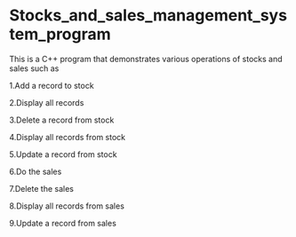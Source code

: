 # Stocks_and_sales_management_system_program

This is a C++ program that demonstrates various operations of stocks and sales such as

1.Add a record to stock

2.Display all records

3.Delete a record from stock

4.Display all records from stock

5.Update a record from stock

6.Do the sales

7.Delete the sales

8.Display all records from sales

9.Update a record from sales

			
